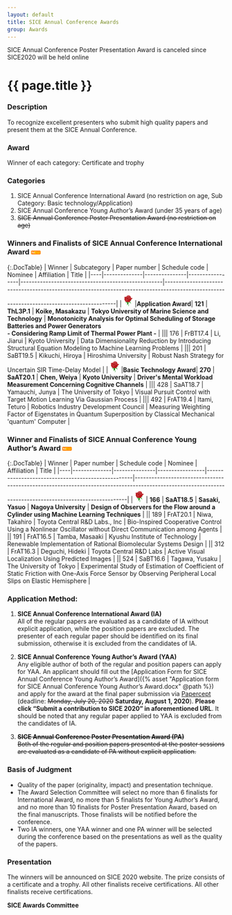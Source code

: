 ```yaml
---
layout: default
title: SICE Annual Conference Awards
group: Awards
---
```


<div class="alert alert-warning" role="alert">
    SICE Annual Conference Poster Presentation Award is canceled since SICE2020 will be held online
</div>

# {{ page.title }}

### Description
To recognize excellent presenters who submit high quality papers and present them at the SICE Annual Conference.

### Award
Winner of each category: Certificate and trophy

### Categories

1. SICE Annual Conference International Award (no restriction on age, Sub Category: Basic technology/Application)
2. SICE Annual Conference Young Author’s Award (under 35 years of age)
3. <del>SICE Annual Conference Poster Presentation Award (no restriction on age)</del> 

### Winners and Finalists of SICE Annual Conference International Award <img src="new.gif">

{:.DocTable}
| Winner | Subcategory | Paper number | Schedule code | Nominee         | Affiliation                                       | Title                                                                                                                                    |
|----|--------------|---------------|-----------------|---------------------------------------------------|------------------------------------------------------------------------------------------------------------------------------------------|
|<img src="rose.jpg" width="30px">|**Application Award**| **121**          | **ThL3P.1**      | **Koike, Masakazu** | **Tokyo University of Marine Science and Technology** | **Monotonicity Analysis for Optimal Scheduling of Storage Batteries and Power Generators** <br>**- Considering Ramp Limit of Thermal Power Plant -** |
||| 176          | FrBT17.4      | Li, Jiarui      | Kyoto University                                  | Data Dimensionality Reduction by Introducing Structural Equation Modeling to Machine Learning Problems                                   |
||| 201          | SaBT19.5      | Kikuchi, Hiroya | Hiroshima University                              | Robust Nash Strategy for Uncertain SIR Time-Delay Model                                                                                  |
|<img src="rose.jpg" width="30px">|**Basic Technology Award**| **270**          | **SaAT20.1**      | **Chen, Weiya**     | **Kyoto University**                                  | **Driver's Mental Workload Measurement Concerning Cognitive Channels**                                                                       |
||| 428          | SaAT18.7      | Yamauchi, Junya | The University of Tokyo                           | Visual Pursuit Control with Target Motion Learning Via Gaussian Process                                                                  |
||| 492          | FrAT19.4      | Itami, Teturo   | Robotics Industry Development Council             | Measuring Weighting Factor of Eigenstates in Quantum Superposition by Classical Mechanical 'quantum' Computer                            |

### Winner and Finalists of SICE Annual Conference Young Author’s Award <img src="new.gif">

{:.DocTable}
| Winner | Paper number | Schedule code | Nominee         | Affiliation                                       | Title                                                                                                                                                   |
|----|--------------|---------------|-----------------|---------------------------------------------------|---------------------------------------------------------------------------------------------------------------------------------------------------------|
|<img src="rose.jpg" width="30px">| **166**          | **SaAT18.5**      | **Sasaki, Yasuo**   | **Nagoya University**              | **Design of Observers for the Flow around a Cylinder using Machine Learning Techniques**                                                                    |
|| 189          | FrAT20.1      | Niwa, Takahiro  | Toyota Central R&D Labs., Inc  | Bio-Inspired Cooperative Control Using a Nonlinear Oscillator without Direct Communication among Agents                                                 |
|| 191          | FrAT16.5      | Tamba, Masaaki  | Kyushu Institute of Technology | Renewable Implementation of Rational Biomolecular Systems Design                                                                                        |
|| 312          | FrAT16.3      | Deguchi, Hideki | Toyota Central R&D Labs        | Active Visual Localization Using Predicted Images                                                                                                       |
|| 524          | SaBT16.6      | Tagawa, Yusaku  | The University of Tokyo        | Experimental Study of Estimation of Coefficient of Static Friction with One-Axis Force Sensor by Observing Peripheral Local Slips on Elastic Hemisphere |

### Application Method:

1. **SICE Annual Conference International Award (IA)** <br>
All of the regular papers are evaluated as a candidate of IA without explicit application, while the position papers are excluded.
The presenter of each regular paper should be identified on its final submission, otherwise it is excluded from the candidates of IA.

2. **SICE Annual Conference Young Author’s Award (YAA)** <br>
Any eligible author of both of the regular and position papers can apply for YAA.
An applicant should fill out the [Application Form for SICE Annual Conference Young Author’s Award]({% asset "Application form for SICE Annual Conference Young Author’s Award.docx" @path %}) and apply for the award at the final paper submission via [Papercept](https://controls.papercept.net/conferences/scripts/start.pl#SICE20) (deadline: <del>Monday, July 20, 2020</del> **Saturday, August 1, 2020**).
**Please click “Submit a contribution to SICE 2020” in aforementioned URL**.
It should be noted that any regular paper applied to YAA is excluded from the candidates of IA. 

3. <del>**SICE Annual Conference Poster Presentation Award (PA)** </del><br>
<del>Both of the regular and position papers presented at the poster sessions are evaluated as a candidate of PA without explicit application.</del> 

### Basis of Judgment

- Quality of the paper (originality, impact) and presentation technique.
- The Award Selection Committee will select no more than 6 finalists for International Award, no more than 5 finalists for Young Author’s Award, and no more than 10 finalists for Poster Presentation Award, based on the final manuscripts. Those finalists will be notified before the conference.
- Two IA winners, one YAA winner and one PA winner will be selected during the conference based on the presentations as well as the quality of the papers.

### Presentation

The winners will be announced on SICE 2020 website. The prize consists of a certificate and a trophy. All other finalists receive certifications.
All other finalists receive certifications.

**SICE Awards Committee**